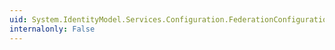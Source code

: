 ```yaml
---
uid: System.IdentityModel.Services.Configuration.FederationConfiguration.CustomElement
internalonly: False
---
```

